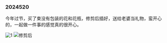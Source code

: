 ### 2024520
 今年过节，买了束没有包装的花和花瓶，修剪后插好，送给老婆当礼物，蛮开心的，一起做一件事的感觉真的很开心。
 
![1](https://cdn.jsdelivr.net/gh/Justice996/picx-images-hosting@master/c3118b2f9841e11dc05c3804a22a166.4qr5d5j7qy.webp)
![修剪后](https://cdn.jsdelivr.net/gh/Justice996/picx-images-hosting@master/24d710f9b20b54a52708c7b39083938.67xaewj28u.webp)